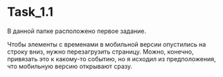 # Task_1.1

В данной папке расположено первое задание.

Чтобы элементы с временами в мобильной версии опустились на строку вниз, нужно перезагрузить страницу. Можно, конечно, привязать это к какому-то событию, но я исходил из предположения, что мобильную версию открывают сразу.
